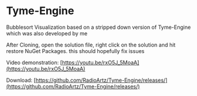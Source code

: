 # Tyme-Engine
Bubblesort Visualization based on a stripped down version of Tyme-Engine which was also developed by me

After Cloning, open the solution file, right click on the solution and hit restore NuGet Packages. this should hopefully fix issues

Video demonstration:
[https://youtu.be/rxO5J_5MoaA](https://youtu.be/rxO5J_5MoaA)

Download:
[https://github.com/RadioArtz/Tyme-Engine/releases/](https://github.com/RadioArtz/Tyme-Engine/releases/)
